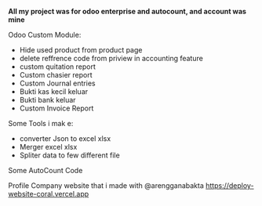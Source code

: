 **All my project was for odoo enterprise and autocount, and account was mine**

Odoo Custom Module:
- Hide used product from product page
- delete reffrence code from priview in accounting feature
- custom quitation report
- Custom chasier report 
- Custom Journal entries
- Bukti kas kecil keluar
- Bukti bank keluar
- Custom Invoice Report


Some Tools i mak e:
- converter Json to excel xlsx
- Merger excel xlsx
- Spliter data to few different file

Some AutoCount Code

Profile Company website that i made with @arengganabakta
https://deploy-website-coral.vercel.app
